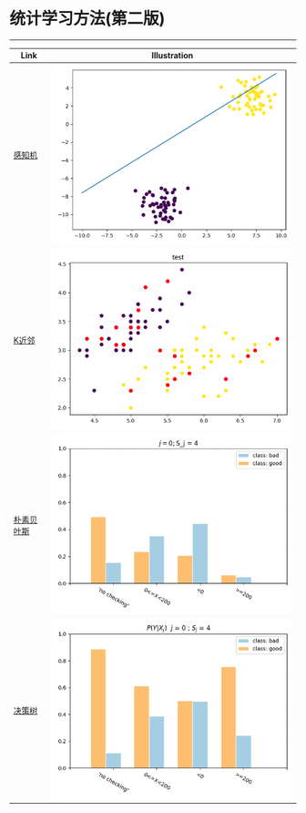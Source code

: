 # 统计学习方法(第二版)


---
| Link                                                                  | Illustration              |
| --------------------------------------------------------------------- | ------------------------- |
| [感知机](https://zhen8838.github.io/2020/05/19/statis-learn-cp1/)     | ![](gif/Perceptron.gif)   |
| [K近邻](https://zhen8838.github.io/2020/05/24/statis-learn-cp2/)      | ![](gif/KNN.gif)          |
| [朴素贝叶斯](https://zhen8838.github.io/2020/05/24/statis-learn-cp3/) | ![](gif/NaiveBayes.gif)   |
| [决策树](https://zhen8838.github.io/2020/05/27/statis-learn-cp4/)     | ![](gif/DecisionTree.gif) |
